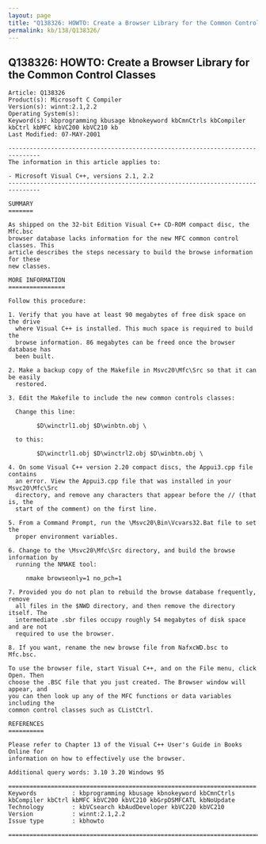 ```yaml
---
layout: page
title: "Q138326: HOWTO: Create a Browser Library for the Common Control Classes"
permalink: kb/138/Q138326/
---
```


## Q138326: HOWTO: Create a Browser Library for the Common Control Classes

	Article: Q138326
	Product(s): Microsoft C Compiler
	Version(s): winnt:2.1,2.2
	Operating System(s): 
	Keyword(s): kbprogramming kbusage kbnokeyword kbCmnCtrls kbCompiler kbCtrl kbMFC kbVC200 kbVC210 kb
	Last Modified: 07-MAY-2001
	
	-------------------------------------------------------------------------------
	The information in this article applies to:
	
	- Microsoft Visual C++, versions 2.1, 2.2 
	-------------------------------------------------------------------------------
	
	SUMMARY
	=======
	
	As shipped on the 32-bit Edition Visual C++ CD-ROM compact disc, the Mfc.bsc
	browser database lacks information for the new MFC common control classes. This
	article describes the steps necessary to build the browse information for these
	new classes.
	
	MORE INFORMATION
	================
	
	Follow this procedure:
	
	1. Verify that you have at least 90 megabytes of free disk space on the drive
	  where Visual C++ is installed. This much space is required to build the
	  browse information. 86 megabytes can be freed once the browser database has
	  been built.
	
	2. Make a backup copy of the Makefile in Msvc20\Mfc\Src so that it can be easily
	  restored.
	
	3. Edit the Makefile to include the new common controls classes:
	
	  Change this line:
	
	        $D\winctrl1.obj $D\winbtn.obj \ 
	
	  to this:
	
	        $D\winctrl1.obj $D\winctrl2.obj $D\winbtn.obj \ 
	
	4. On some Visual C++ version 2.20 compact discs, the Appui3.cpp file contains
	  an error. View the Appui3.cpp file that was installed in your Msvc20\Mfc\Src
	  directory, and remove any characters that appear before the // (that is, the
	  start of the comment) on the first line.
	
	5. From a Command Prompt, run the \Msvc20\Bin\Vcvars32.Bat file to set the
	  proper environment variables.
	
	6. Change to the \Msvc20\Mfc\Src directory, and build the browse information by
	  running the NMAKE tool:
	
	     nmake browseonly=1 no_pch=1
	
	7. Provided you do not plan to rebuild the browse database frequently, remove
	  all files in the $NWD directory, and then remove the directory itself. The
	  intermediate .sbr files occupy roughly 54 megabytes of disk space and are not
	  required to use the browser.
	
	8. If you want, rename the new browse file from NafxcWD.bsc to Mfc.bsc.
	
	To use the browser file, start Visual C++, and on the File menu, click Open. Then
	choose the .BSC file that you just created. The Browser window will appear, and
	you can then look up any of the MFC functions or data variables including the
	common control classes such as CListCtrl.
	
	REFERENCES
	==========
	
	Please refer to Chapter 13 of the Visual C++ User's Guide in Books Online for
	information on how to effectively use the browser.
	
	Additional query words: 3.10 3.20 Windows 95
	
	======================================================================
	Keywords          : kbprogramming kbusage kbnokeyword kbCmnCtrls kbCompiler kbCtrl kbMFC kbVC200 kbVC210 kbGrpDSMFCATL kbNoUpdate 
	Technology        : kbVCsearch kbAudDeveloper kbVC220 kbVC210
	Version           : winnt:2.1,2.2
	Issue type        : kbhowto
	
	=============================================================================
	
